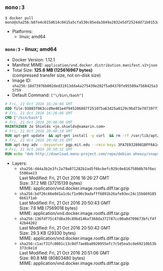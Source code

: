## `mono:3`

```console
$ docker pull mono@sha256:b8fe4c015d614c0415a5cfa530c85eda3849a2832e5df2524dd71b0153ab79b3
```

-	Platforms:
	-	linux; amd64

### `mono:3` - linux; amd64

-	Docker Version: 1.12.1
-	Manifest MIME: `application/vnd.docker.distribution.manifest.v2+json`
-	Total Size: **125.6 MB (125616967 bytes)**  
	(compressed transfer size, not on-disk size)
-	Image ID: `sha256:18d73976b002ded31913dda4a275439e202f5a04370fe95509a7568425a35759`
-	Default Command: `["\/bin\/bash"]`

```dockerfile
# Fri, 21 Oct 2016 16:26:06 GMT
ADD file:93883f863ccd9e401e4f945206887f251075a63d25a8129c9bd73e707397f109 in / 
# Fri, 21 Oct 2016 16:26:06 GMT
CMD ["/bin/bash"]
# Fri, 21 Oct 2016 20:48:08 GMT
MAINTAINER Jo Shields <jo.shields@xamarin.com>
# Fri, 21 Oct 2016 20:48:18 GMT
RUN apt-get update 	&& apt-get install -y curl 	&& rm -rf /var/lib/apt/lists/*
# Fri, 21 Oct 2016 20:48:20 GMT
RUN apt-key adv --keyserver pgp.mit.edu --recv-keys 3FA7E0328081BFF6A14DA29AA6A19B38D3D831EF
# Fri, 21 Oct 2016 20:50:31 GMT
RUN echo "deb http://download.mono-project.com/repo/debian wheezy/snapshots/3.12.0 main" > /etc/apt/sources.list.d/mono-xamarin.list         && echo "deb http://download.mono-project.com/repo/debian 312-security main" >> /etc/apt/sources.list.d/mono-xamarin.list 	&& apt-get update 	&& apt-get install -y mono-devel ca-certificates-mono fsharp mono-vbnc nuget 	&& rm -rf /var/lib/apt/lists/*
```

-	Layers:
	-	`sha256:d44a3b2e3fc2a79a071282b2ad5f6bcbefc929c0e816750b0b76f6ec5580ae23`  
		Last Modified: Fri, 21 Oct 2016 16:26:27 GMT  
		Size: 37.2 MB (37215139 bytes)  
		MIME: application/vnd.docker.image.rootfs.diff.tar.gzip
	-	`sha256:bdf26c66e0d1a1c6cf1e90c9adafff6091b26afe93ec24c15b6691856b61f1ab`  
		Last Modified: Fri, 21 Oct 2016 20:50:43 GMT  
		Size: 7.6 MB (7569018 bytes)  
		MIME: application/vnd.docker.image.rootfs.diff.tar.gzip
	-	`sha256:136fdf75c47d8a39c89bd146af368da372787cc00a0d709673bfcf4f42b44202`  
		Last Modified: Fri, 21 Oct 2016 20:50:42 GMT  
		Size: 29.3 KB (29330 bytes)  
		MIME: application/vnd.docker.image.rootfs.diff.tar.gzip
	-	`sha256:c1acf31fc0001c13c0df7ae8ba0920955efc7c5d5ea5cde69210b53b373c6e1d`  
		Last Modified: Fri, 21 Oct 2016 20:51:06 GMT  
		Size: 80.8 MB (80803480 bytes)  
		MIME: application/vnd.docker.image.rootfs.diff.tar.gzip
